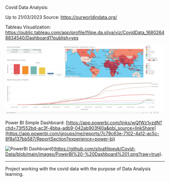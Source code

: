 Covid Data Analysis:


Up to 21/03/2023
Source: https://ourworldindata.org/

Tableau Visualization: https://public.tableau.com/app/profile/filipe.da.silva/viz/CovidData_16802648834540/Dashboard1?publish=yes

![Tableau Dashboard1](https://github.com/silvafilipeuk/Covid-Data/blob/main/images/Tableau%20-%20Dashboard%201.png?raw=true)

Power BI Simple Dashboard: [https://app.powerbi.com/links/wQfWz1yzdN?ctid=73f552bd-ac3f-4bba-adb9-042ab903f40a&pbi_source=linkShare](https://app.powerbi.com/groups/me/reports/7c79c63e-7102-4a12-ac5c-8f8a137bb587/ReportSection?experience=power-bi)

![PowerBI Dashboard]([https://app.powerbi.com/groups/me/reports/7c79c63e-7102-4a12-ac5c-8f8a137bb587/ReportSection?experience=power-bi)](https://github.com/silvafilipeuk/Covid-Data/blob/main/images/PowerBI%20-%20Dashboard%201.png?raw=true).


---------------------

Project working with the covid data with the purpose of Data Analysis learning.
